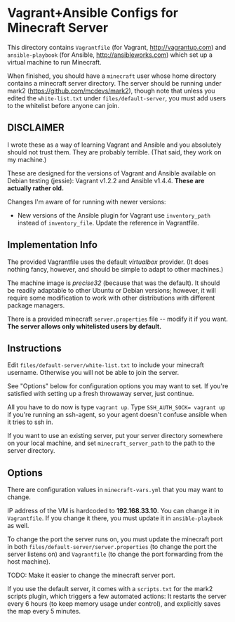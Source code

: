Vagrant+Ansible Configs for Minecraft Server
============================================

This directory contains `Vagrantfile` (for Vagrant, http://vagrantup.com) and 
`ansible-playbook` (for Ansible, http://ansibleworks.com) which set up a
virtual machine to run Minecraft.

When finished, you should have a `minecraft` user whose home directory
contains a minecraft server directory. The server should be running under mark2
(https://github.com/mcdevs/mark2), though note that unless you edited the 
`white-list.txt` under `files/default-server`, you must add users to the 
whitelist before anyone can join.



DISCLAIMER
----------
I wrote these as a way of learning Vagrant and Ansible and you absolutely
should not trust them. They are probably terrible. (That said, they work on my
machine.)

These are designed for the versions of Vagrant and Ansible available on Debian
testing (jessie): Vagrant v1.2.2 and Ansible v1.4.4. **These are actually
rather old.**

Changes I'm aware of for running with newer versions:

  * New versions of the Ansible plugin for Vagrant use `inventory_path` instead of `inventory_file`. Update the reference in Vagrantfile.

Implementation Info
-------------------

The provided Vagrantfile uses the default _virtualbox_ provider. (It does
nothing fancy, however, and should be simple to adapt to other machines.)

The machine image is _precise32_ (because that was the default). It should be
readily adaptable to other Ubuntu or Debian versions; however, it will require
some modification to work with other distributions with different package
managers.

There is a provided minecraft `server.properties` file -- modify it if you
want. **The server allows only whitelisted users by default.**

Instructions
------------

Edit `files/default-server/white-list.txt` to include your minecraft username.
Otherwise you will not be able to join the server.

See "Options" below for configuration options you may want to set. If you're satisfied with setting up a fresh throwaway server, just continue.

All you have to do now is type `vagrant up`. Type `SSH_AUTH_SOCK= vagrant up` if you're running an ssh-agent, so your agent doesn't confuse ansible when it tries to ssh in. 

If you want to use an existing server, put your server directory somewhere on
your local machine, and set `minecraft_server_path` to the path to the server
directory.


Options
-------

There are configuration values in `minecraft-vars.yml` that you may want to change.


IP address of the VM is hardcoded to **192.168.33.10**. You can change it
in `Vagrantfile`. If you change it there, you must update it in `ansible-playbook` as well.

To change the port the server runs on, you must update the minecraft port in both `files/default-server/server.properties` (to change the port the server listens on) and `Vagrantfile` (to change the port forwarding from the host machine).

TODO: Make it easier to change the minecraft server port.

If you use the default server, it comes with a `scripts.txt` for the mark2
scripts plugin, which triggers a few automated actions: It restarts the server
every 6 hours (to keep memory usage under control), and explicitly saves the
map every 5 minutes.
